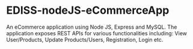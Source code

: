 # EDISS-nodeJS-eCommerceApp
An eCommerce application using Node JS, Express and MySQL. 
The application exposes REST APIs for various functionalities including:
View User/Products, 
Update Products/Users,
Registration, Login etc.

